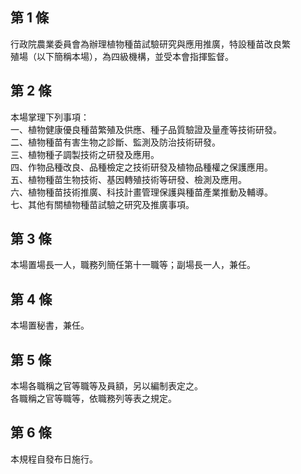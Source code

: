 第 1 條
-------
行政院農業委員會為辦理植物種苗試驗研究與應用推廣，特設種苗改良繁  
殖場（以下簡稱本場），為四級機構，並受本會指揮監督。

第 2 條
-------
本場掌理下列事項：  
一、植物健康優良種苗繁殖及供應、種子品質驗證及量產等技術研發。  
二、植物種苗有害生物之診斷、監測及防治技術研發。  
三、植物種子調製技術之研發及應用。  
四、作物品種改良、品種檢定之技術研發及植物品種權之保護應用。  
五、植物種苗生物技術、基因轉殖技術等研發、檢測及應用。  
六、植物種苗技術推廣、科技計畫管理保護與種苗產業推動及輔導。  
七、其他有關植物種苗試驗之研究及推廣事項。

第 3 條
-------
本場置場長一人，職務列簡任第十一職等；副場長一人，兼任。

第 4 條
-------
本場置秘書，兼任。

第 5 條
-------
本場各職稱之官等職等及員額，另以編制表定之。  
各職稱之官等職等，依職務列等表之規定。

第 6 條
-------
本規程自發布日施行。

